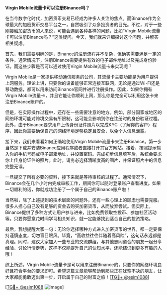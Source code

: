 **Virgin Mobile流量卡可以注册Binance吗？**

在当今数字化时代，加密货币交易已经成为许多人关注的焦点。而Binance作为全球最大的加密货币交易平台之一，自然吸引了众多投资者的目光。不过，对于一些刚接触加密货币的人来说，可能会遇到各种各样的问题，比如“Virgin Mobile流量卡可以注册Binance吗？”这类疑问。今天，我们就来详细探讨这个问题，并解答相关疑虑。

首先，我们需要明确的是，Binance的注册流程并不复杂，但确实需要满足一定的条件。通常情况下，注册Binance需要提供有效的电子邮件地址以及完成身份验证。而这些步骤是否可以通过使用Virgin Mobile流量卡来实现呢？

Virgin Mobile是一家提供移动通信服务的公司，其流量卡主要功能是为用户提供上网服务。理论上讲，只要你的设备能够正常连接互联网，无论是通过Wi-Fi还是移动数据，都可以用来访问Binance官网并进行注册操作。因此，如果你拥有Virgin Mobile流量卡，并且它能让你顺利上网，那么你是完全可以利用这张卡来注册Binance账户的。

但是，在实际操作过程中，还存在一些需要注意的地方。例如，部分国家或地区的网络环境可能对跨境交易有所限制，这可能会影响到你在注册时的身份验证过程。此外，由于Binance要求用户上传身份证件照片以完成KYC（了解你的客户）程序，因此你需要确保自己的网络环境足够稳定且安全，以免个人信息泄露。

接下来，我们来看看如何正确地使用Virgin Mobile流量卡来注册Binance。第一步当然是下载并安装Binance应用程序或者直接打开其官方网站。接着，按照提示输入你的手机号码或电子邮箱地址，并设置密码。完成初步信息填写后，系统会要求你上传身份证件的照片。此时，请务必选择清晰度高的图片，并保证照片中的信息完整无误。

一旦提交了所有必要的资料，接下来就是等待审核的过程了。通常情况下，Binance会在几个小时内完成审核工作，期间你可以随时登录账户查看进度。如果一切顺利的话，你就成功注册了一个属于自己的Binance账户啦！

当然啦，除了上述提到的技术层面的问题外，还有一些心理上的顾虑也需要克服。很多人担心自己没有足够的资金去购买加密货币，从而放弃尝试。但实际上，Binance提供了多种方式让用户参与进来，比如免费领取空投币、参加社区活动等。只要你愿意花时间学习相关知识，就一定能够找到适合自己的投资策略。

最后，我想提醒大家一句：无论你选择哪种方式进入加密货币的世界，都一定要保持谨慎态度，切勿盲目跟风。毕竟，“高收益往往伴随着高风险”，这句话永远都是真理。同时，建议大家加入一些专业的交流群组，与其他志同道合的朋友一起分享经验、讨论行情走势，这样不仅能提升自己的认知水平，还能结识到更多有趣的人哦！

综上所述，Virgin Mobile流量卡是可以用来注册Binance的，只要你的网络环境良好且符合平台的要求即可。希望这篇文章能够帮助到那些正在犹豫不决的朋友，让大家都能勇敢迈出第一步，开启属于自己的财富之旅！[[TG💪+ @esim1088](https://t.me/s/esim1088)]

[[TG💪+ @esim1088](https://t.me/s/esim1088) ![Image](https://i.postimg.cc/4NQfJmqS/Snipaste-2025-05-13-00-14-12.png)]